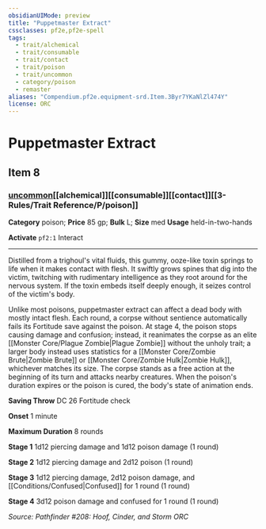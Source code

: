 ```yaml
---
obsidianUIMode: preview
title: "Puppetmaster Extract"
cssclasses: pf2e,pf2e-spell
tags:
  - trait/alchemical
  - trait/consumable
  - trait/contact
  - trait/poison
  - trait/uncommon
  - category/poison
  - remaster
aliases: "Compendium.pf2e.equipment-srd.Item.3Byr7YKaNlZl474Y"
license: ORC
---
```

# Puppetmaster Extract
## Item 8
### [uncommon](uncommon "Uncommon Rarity Trait")[[alchemical]][[consumable]][[contact]][[3-Rules/Trait Reference/P/poison]]

**Category** poison; 
**Price** 85 gp; 
**Bulk** L; **Size** med
**Usage** held-in-two-hands

**Activate** `pf2:1` Interact

* * *

Distilled from a trighoul's vital fluids, this gummy, ooze-like toxin springs to life when it makes contact with flesh. It swiftly grows spines that dig into the victim, twitching with rudimentary intelligence as they root around for the nervous system. If the toxin embeds itself deeply enough, it seizes control of the victim's body.

Unlike most poisons, puppetmaster extract can affect a dead body with mostly intact flesh. Each round, a corpse without sentience automatically fails its Fortitude save against the poison. At stage 4, the poison stops causing damage and confusion; instead, it reanimates the corpse as an elite [[Monster Core/Plague Zombie|Plague Zombie]] without the unholy trait; a larger body instead uses statistics for a [[Monster Core/Zombie Brute|Zombie Brute]] or [[Monster Core/Zombie Hulk|Zombie Hulk]], whichever matches its size. The corpse stands as a free action at the beginning of its turn and attacks nearby creatures. When the poison's duration expires or the poison is cured, the body's state of animation ends.

**Saving Throw** DC 26 Fortitude check

**Onset** 1 minute

**Maximum Duration** 8 rounds

**Stage 1** 1d12 piercing damage and 1d12 poison damage (1 round)

**Stage 2** 1d12 piercing damage and 2d12 poison (1 round)

**Stage 3** 1d12 piercing damage, 2d12 poison damage, and [[Conditions/Confused|Confused]] for 1 round (1 round)

**Stage 4** 3d12 poison damage and confused for 1 round (1 round)

*Source: Pathfinder #208: Hoof, Cinder, and Storm*
*ORC*